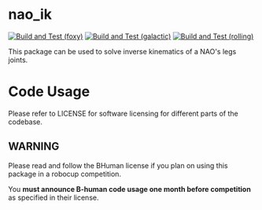 # nao_ik

[![Build and Test (foxy)](https://github.com/ijnek/nao_ik/actions/workflows/build_and_test_foxy.yaml/badge.svg)](https://github.com/ijnek/nao_ik/actions/workflows/build_and_test_foxy.yaml)
[![Build and Test (galactic)](https://github.com/ijnek/nao_ik/actions/workflows/build_and_test_galactic.yaml/badge.svg)](https://github.com/ijnek/nao_ik/actions/workflows/build_and_test_galactic.yaml)
[![Build and Test (rolling)](https://github.com/ijnek/nao_ik/actions/workflows/build_and_test_rolling.yaml/badge.svg)](https://github.com/ijnek/nao_ik/actions/workflows/build_and_test_rolling.yaml)

This package can be used to solve inverse kinematics of a NAO's legs joints.

# Code Usage

Please refer to LICENSE for software licensing for different parts of the codebase.

## **WARNING**

Please read and follow the BHuman license if you plan on using this package in a robocup competition.

You **must announce B-human code usage one month before competition** as specified in their license.
